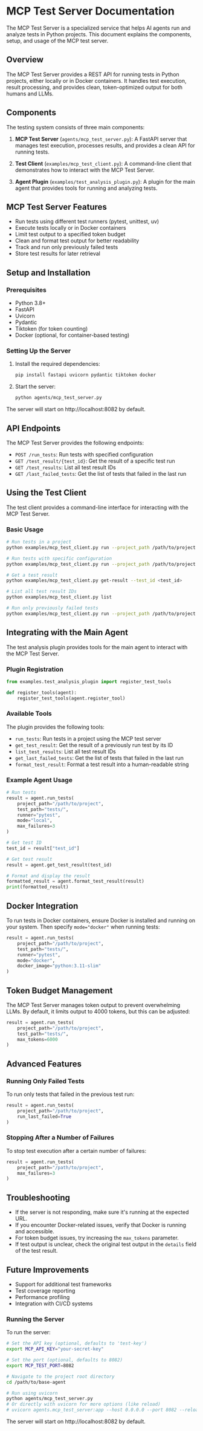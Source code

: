 # MCP Test Server Documentation

The MCP Test Server is a specialized service that helps AI agents run and analyze tests in Python projects. This document explains the components, setup, and usage of the MCP test server.

## Overview

The MCP Test Server provides a REST API for running tests in Python projects, either locally or in Docker containers. It handles test execution, result processing, and provides clean, token-optimized output for both humans and LLMs.

## Components

The testing system consists of three main components:

1. **MCP Test Server** (`agents/mcp_test_server.py`): A FastAPI server that manages test execution, processes results, and provides a clean API for running tests.

2. **Test Client** (`examples/mcp_test_client.py`): A command-line client that demonstrates how to interact with the MCP Test Server.

3. **Agent Plugin** (`examples/test_analysis_plugin.py`): A plugin for the main agent that provides tools for running and analyzing tests.

## MCP Test Server Features

- Run tests using different test runners (pytest, unittest, uv)
- Execute tests locally or in Docker containers
- Limit test output to a specified token budget
- Clean and format test output for better readability
- Track and run only previously failed tests
- Store test results for later retrieval

## Setup and Installation

### Prerequisites

- Python 3.8+
- FastAPI
- Uvicorn
- Pydantic
- Tiktoken (for token counting)
- Docker (optional, for container-based testing)

### Setting Up the Server

1. Install the required dependencies:
   ```bash
   pip install fastapi uvicorn pydantic tiktoken docker
   ```

2. Start the server:
   ```bash
   python agents/mcp_test_server.py
   ```

The server will start on http://localhost:8082 by default.

## API Endpoints

The MCP Test Server provides the following endpoints:

- `POST /run_tests`: Run tests with specified configuration
- `GET /test_result/{test_id}`: Get the result of a specific test run
- `GET /test_results`: List all test result IDs
- `GET /last_failed_tests`: Get the list of tests that failed in the last run

## Using the Test Client

The test client provides a command-line interface for interacting with the MCP Test Server.

### Basic Usage

```bash
# Run tests in a project
python examples/mcp_test_client.py run --project_path /path/to/project --test_path tests/

# Run tests with specific configuration
python examples/mcp_test_client.py run --project_path /path/to/project --test_path tests/ --runner pytest --mode local --max_failures 3

# Get a test result
python examples/mcp_test_client.py get-result --test_id <test_id>

# List all test result IDs
python examples/mcp_test_client.py list

# Run only previously failed tests
python examples/mcp_test_client.py run --project_path /path/to/project --run_last_failed
```

## Integrating with the Main Agent

The test analysis plugin provides tools for the main agent to interact with the MCP Test Server.

### Plugin Registration

```python
from examples.test_analysis_plugin import register_test_tools

def register_tools(agent):
    register_test_tools(agent.register_tool)
```

### Available Tools

The plugin provides the following tools:

- `run_tests`: Run tests in a project using the MCP test server
- `get_test_result`: Get the result of a previously run test by its ID
- `list_test_results`: List all test result IDs
- `get_last_failed_tests`: Get the list of tests that failed in the last run
- `format_test_result`: Format a test result into a human-readable string

### Example Agent Usage

```python
# Run tests
result = agent.run_tests(
    project_path="/path/to/project",
    test_path="tests/",
    runner="pytest",
    mode="local",
    max_failures=3
)

# Get test ID
test_id = result["test_id"]

# Get test result
result = agent.get_test_result(test_id)

# Format and display the result
formatted_result = agent.format_test_result(result)
print(formatted_result)
```

## Docker Integration

To run tests in Docker containers, ensure Docker is installed and running on your system. Then specify `mode="docker"` when running tests:

```python
result = agent.run_tests(
    project_path="/path/to/project",
    test_path="tests/",
    runner="pytest",
    mode="docker",
    docker_image="python:3.11-slim"
)
```

## Token Budget Management

The MCP Test Server manages token output to prevent overwhelming LLMs. By default, it limits output to 4000 tokens, but this can be adjusted:

```python
result = agent.run_tests(
    project_path="/path/to/project",
    test_path="tests/",
    max_tokens=6000
)
```

## Advanced Features

### Running Only Failed Tests

To run only tests that failed in the previous test run:

```python
result = agent.run_tests(
    project_path="/path/to/project",
    run_last_failed=True
)
```

### Stopping After a Number of Failures

To stop test execution after a certain number of failures:

```python
result = agent.run_tests(
    project_path="/path/to/project",
    max_failures=3
)
```

## Troubleshooting

- If the server is not responding, make sure it's running at the expected URL.
- If you encounter Docker-related issues, verify that Docker is running and accessible.
- For token budget issues, try increasing the `max_tokens` parameter.
- If test output is unclear, check the original test output in the `details` field of the test result.

## Future Improvements

- Support for additional test frameworks
- Test coverage reporting
- Performance profiling
- Integration with CI/CD systems

### Running the Server

To run the server:

```bash
# Set the API key (optional, defaults to 'test-key')
export MCP_API_KEY="your-secret-key"

# Set the port (optional, defaults to 8082)
export MCP_TEST_PORT=8082

# Navigate to the project root directory
cd /path/to/base-agent

# Run using uvicorn
python agents/mcp_test_server.py
# Or directly with uvicorn for more options (like reload)
# uvicorn agents.mcp_test_server:app --host 0.0.0.0 --port 8082 --reload
```

The server will start on http://localhost:8082 by default. 